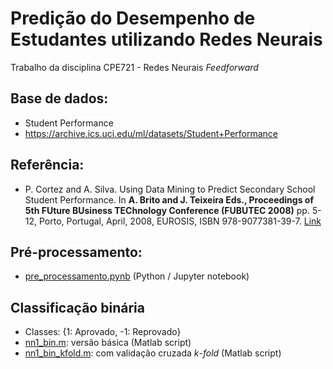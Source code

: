 # Predição do Desempenho de Estudantes utilizando Redes Neurais
Trabalho da disciplina CPE721 - Redes Neurais *Feedforward*

## Base de dados: 
- Student Performance
- https://archive.ics.uci.edu/ml/datasets/Student+Performance

## Referência: 
- P. Cortez and A. Silva. Using Data Mining to Predict Secondary School Student Performance. In **A. Brito and J. Teixeira Eds., Proceedings of 5th FUture BUsiness TEChnology Conference (FUBUTEC 2008)** pp. 5-12, Porto, Portugal, April, 2008, EUROSIS, ISBN 978-9077381-39-7. [Link](http://www3.dsi.uminho.pt/pcortez/student.pdf)

## Pré-processamento:
- [pre_processamento.pynb](pre_processamento.pynb) (Python / Jupyter notebook)

## Classificação binária
- Classes: {1: Aprovado, -1: Reprovado}
- [nn1_bin.m](nn1.m): versão básica (Matlab script)
- [nn1_bin_kfold.m](nn1.m): com validação cruzada $k$-*fold* (Matlab script)
